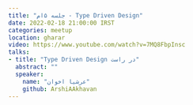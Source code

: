 ```yaml
---
title: "جلسه ۵‌ام - Type Driven Design"
date: 2022-02-18 21:00:00 IRST
categories: meetup 
location: gharar
video: https://www.youtube.com/watch?v=7MQ8FbpInsc
talks:
- title: "Type Driven Design در راست"
  abstract: ""
  speaker:
    name: "عرشیا اخوان"
    github: ArshiAAkhavan
---
```


